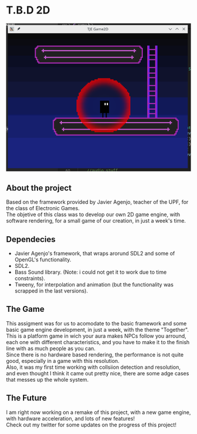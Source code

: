 # T.B.D 2D
![Ingame screen capture](imgs/gamescreen.png)

## About the project
Based on the framework provided by Javier Agenjo, teacher of the UPF, for the class of Electronic Games.<br/>
The objetive of this class was to develop our own 2D game engine, with software rendering, for a small game of our creation, in just a week's time.<br/>

## Dependecies
- Javier Agenjo's framework, that wraps arorund SDL2 and some of OpenGL's functionality.
- SDL2.
- Bass Sound library. (Note: i could not get it to work due to time constraints).
- Tweeny, for interpolation and animation (but the functionality was scrapped in the last versions).

## The Game
This assigment was for us to acomodate to the basic framework and some basic game engine development, in just a week, with the theme "Together".<br/>
This is a platform game in wich your aura makes NPCs follow you arround, each one with different characteristics, and you have to make it to the finish line with as much people as you can.<br/>
Since there is no hardware based rendering, the performance is not quite good, especially in a game with this resolution.<br/>
Also, it was my first time working with collsiion detection and resolution, and even thought I think it came out pretty nice, there are some adge cases that messes up the whole system.<br/>

## The Future
I am right now working on a remake of this project, with a new game engine, with hardware acceleration, and lots of new features!<br/>
Check out my twitter for some updates on the progress of this project!<br/>
